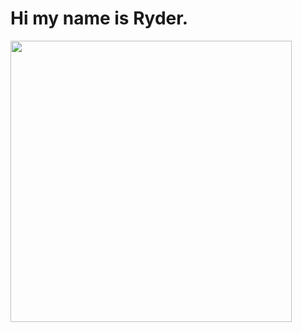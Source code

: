 # Hi my name is Ryder.


<p align="left">
  <img width="450" src="https://media0.giphy.com/media/v1.Y2lkPTc5MGI3NjExODRxOHJyYW1oc2I0bXBnZmM3dHY1ODhnemhvN2Nydmt0ODZhMThuZiZlcD12MV9pbnRlcm5hbF9naWZfYnlfaWQmY3Q9Zw/U4YeKochtpqC8I3PPr/giphy.gif">
</p>
